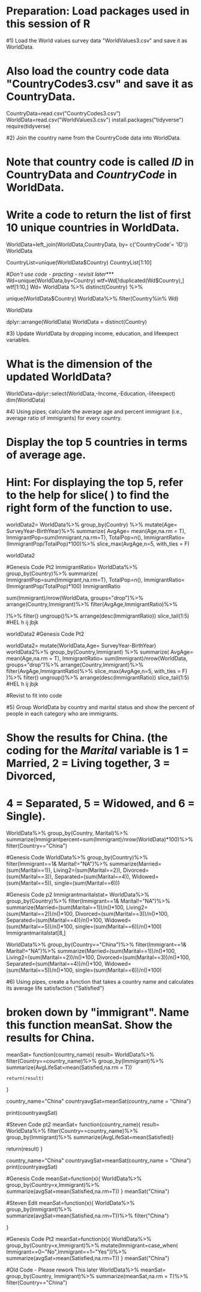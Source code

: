 # Preparation: Load packages used in this session of R

#1) Load the World values survey data "WorldValues3.csv" and save it as WorldData. 
#   Also load the country code data "CountryCodes3.csv" and save it as CountryData.
CountryData=read.csv("CountryCodes3.csv")
WorldData=read.csv("WorldValues3.csv")
install.packages("tidyverse")
require(tidyverse)


#2) Join the country name from the CountryCode data into WorldData. 
#   Note that country code is called *ID* in CountryData and *CountryCode* in WorldData. 
#   Write a code to return the list of first 10 unique countries in WorldData. 

WorldData=left_join(WorldData,CountryData, 
                by= c('CountryCode'= 'ID'))
WorldData

CountryList=unique(WorldData$Country)
CountryList[1:10]

#*Don't use code - practing - revisit later****
Wd=unique(WorldData,by=Country)
wtf=Wd[!duplicated(Wd$Country),]
wtf[1:10,]
Wd= WorldData %>%
  distinct(Country) %>%

unique(WorldData$Country)
WorldData%>%
  filter(Country%in% Wd)

WorldData

dplyr::arrange(WorldData)
WorldData = distinct(Country)


#3) Update WorldData by dropping income, education, and lifeexpect variables.
#   What is the dimension of the updated WorldData?

WorldData=dplyr::select(WorldData,-Income,-Education,-lifeexpect)
dim(WorldData)

#4) Using pipes, calculate the average age and percent immigrant (i.e., average ratio of immigrants) for every country.
#   Display the top 5 countries in terms of average age. 
#   Hint: For displaying the top 5, refer to the help for slice( ) to find the right form of the function to use.

worldData2=
  WorldData%>%
  group_by(Country) %>%
  mutate(Age= SurveyYear-BirthYear)%>%
  summarize(
    AvgAge= mean(Age,na.rm = T),
    ImmigrantPop=sum(Immigrant,na.rm=T),
    TotalPop=n(),
    ImmigrantRatio=(ImmigrantPop/TotalPop)*100)%>%
    slice_max(AvgAge,n=5, with_ties = F)

worldData2

#Genesis Code Pt2
ImmigrantRatio= 
  WorldData%>%
  group_by(Country)%>%
  summarize(
    ImmigrantPop=sum(Immigrant,na.rm=T),
    TotalPop=n(),
    ImmigrantRatio=(ImmigrantPop/TotalPop)*100)
ImmigrantRatio

sum(Immigrant)/nrow(WorldData,
    groups="drop")%>%
      arrange(Country,Immigrant)%>%
      filter(AvgAge,ImmigrantRatio)%>%
      
  )%>%
  filter()
ungroup()%>%
  arrange(desc(ImmigrantRatio))
slice_tail(1:5) #HEL h ij jbjk

worldData2
#Genesis Code Pt2

worldData2=  mutate(WorldData,Age= SurveyYear-BirthYear)
worldData2%>%
  group_by(Country,Immigrant) %>%
  summarize(
    AvgAge= mean(Age,na.rm = T),
    ImmigrantRatio= sum(Immigrant)/nrow(WorldData,
            groups="drop")%>%
    arrange(Country,Immigrant)%>%
    filter(AvgAge,ImmigrantRatio)%>%
    slice_max(AvgAge,n=5, with_ties = F)
  )%>%
    filter()
  ungroup()%>%
  arrange(desc(ImmigrantRatio))
  slice_tail(1:5) #HEL h ij jbjk
  

#Revist to fit into code


#5) Group WorldData by country and marital status and show the percent of people in each category who are immigrants.
#   Show the results for China. (the coding for the *Marital* variable is 1 = Married, 2 = Living together, 3 = Divorced, 
#   4 = Separated, 5 = Widowed, and 6 = Single).

WorldData%>%
  group_by(Country, Marital)%>%
  summarize(Immigrantpercent=sum(Immigrant)/nrow(WorldData)*100)%>%
  filter(Country=="China")

#Genesis Code 
WorldData%>%
  group_by(Country)%>%
  filter(Immigrant==1& Marital!="NA")%>%
  summarize(Married=(sum(Marital==1)),
            Living2=(sum(Marital==2)),
            Divorced=(sum(Marital==3)),
            Separated=(sum(Marital==4)),
            Widowed=(sum(Marital==5)),
            single=(sum(Marital==6)))

#Genesis Code p2
Immigrantmaritalstat=
WorldData%>%
  group_by(Country)%>%
  filter(Immigrant==1& Marital!="NA")%>%
  summarize(Married=(sum(Marital==1))/n()*100,
            Living2=(sum(Marital==2))/n()*100,
            Divorced=(sum(Marital==3))/n()*100,
            Separated=(sum(Marital==4))/n()*100,
            Widowed=(sum(Marital==5))/n()*100,
            single=(sum(Marital==6))/n()*100)
Immigrantmaritalstat[8,]


WorldData%>%
  group_by(Country=="China")%>%
  filter(Immigrant==1& Marital!="NA")%>%
  summarize(Married=(sum(Marital==1))/n()*100,
            Living2=(sum(Marital==2))/n()*100,
            Divorced=(sum(Marital==3))/n()*100,
            Separated=(sum(Marital==4))/n()*100,
            Widowed=(sum(Marital==5))/n()*100,
            single=(sum(Marital==6))/n()*100)
        

#6) Using pipes, create a function that takes a country name and calculates its average life satisfaction ("Satisfied") 
#   broken down by "immigrant". Name this function meanSat. Show the results for China.
  
meanSat= function(country_name){
    result= WorldData%>%
      filter(Country==country_name)%>%
      group_by(Immigrant)%>%
      summarize(AvgLifeSat=mean(Satisfied,na.rm = T))
    
    return(result)
}

country_name="China"
countryavgSat=meanSat(country_name = "China")

print(countryavgSat)




#Steven Code pt2
meanSat= function(country_name){
  result= WorldData%>%
    filter(Country==country_name)%>%
    group_by(Immigrant)%>%
    summarize(AvgLifeSat=mean(Satisfied))
  
  return(result)
}

country_name="China"
countryavgSat=meanSat(country_name = "China")
print(countryavgSat)

#Genesis Code 
meanSat=function(x){
  WorldData%>%
    group_by(Country=x,Immigrant)%>%
    summarize(avgSat=mean(Satisfied,na.rm=T))
}
meanSat("China")

#Steven Edit
meanSat=function(x){
  WorldData%>%
    group_by(Immigrant)%>%
    summarize(avgSat=mean(Satisfied,na.rm=T))%>%
    filter("China")
  
}


#Genesis Code Pt2
meanSat=function(x){
  WorldData%>%
    group_by(Country=x,Immigrant)%>%
    mutate(Immigrant=case_when(
        Immigrant==0~"No",Immigrant==1~"Yes"))%>%
    summarize(avgSat=mean(Satisfied,na.rm=T))
}
meanSat("China")

#Old Code - Please rework This later
WorldData%>%
    meanSat= 
    group_by(Country, Immigrant)%>%
  summarize(meanSat,na.rm = T)%>%
  filter(Country=="China")
    
